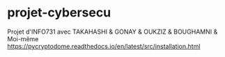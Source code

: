 # projet-cybersecu
Projet d'INFO731 avec TAKAHASHI &amp; GONAY &amp; OUKZIZ &amp; BOUGHAMNI &amp; Moi-même
https://pycryptodome.readthedocs.io/en/latest/src/installation.html
